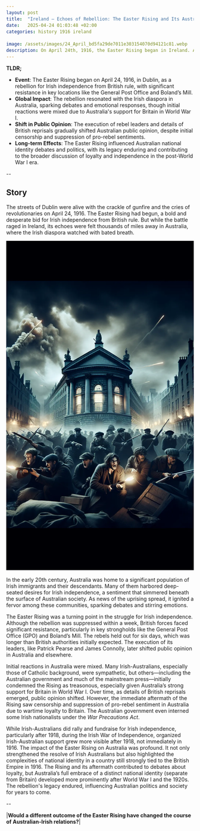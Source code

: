 ```yaml
---
layout: post
title:  "Ireland – Echoes of Rebellion: The Easter Rising and Its Australian Reverberations - 1916"
date:   2025-04-24 01:03:48 +02:00
categories: history 1916 ireland

image: /assets/images/24_April_bd5fa29de7011e303154070d94121c81.webp
description: On April 24th, 1916, the Easter Rising began in Ireland. Although this event took place in Ireland, it had significant repercussions in Australia, as many Australians of Irish descent supported the cause for Irish independence.
---
```


**TLDR;**
- **Event**: The Easter Rising began on April 24, 1916, in Dublin, as a rebellion for Irish independence from British rule, with significant resistance in key locations like the General Post Office and Boland’s Mill.
- **Global Impact**: The rebellion resonated with the Irish diaspora in Australia, sparking debates and emotional responses, though initial reactions were mixed due to Australia's support for Britain in World War I.
- **Shift in Public Opinion**: The execution of rebel leaders and details of British reprisals gradually shifted Australian public opinion, despite initial censorship and suppression of pro-rebel sentiments.
- **Long-term Effects**: The Easter Rising influenced Australian national identity debates and politics, with its legacy enduring and contributing to the broader discussion of loyalty and independence in the post-World War I era.

--


## Story
The streets of Dublin were alive with the crackle of gunfire and the cries of revolutionaries on April 24, 1916. The Easter Rising had begun, a bold and desperate bid for Irish independence from British rule. But while the battle raged in Ireland, its echoes were felt thousands of miles away in Australia, where the Irish diaspora watched with bated breath.

![Image](/assets/images/24_April_bd5fa29de7011e303154070d94121c81.webp)

In the early 20th century, Australia was home to a significant population of Irish immigrants and their descendants. Many of them harbored deep-seated desires for Irish independence, a sentiment that simmered beneath the surface of Australian society. As news of the uprising spread, it ignited a fervor among these communities, sparking debates and stirring emotions.

The Easter Rising was a turning point in the struggle for Irish independence. Although the rebellion was suppressed within a week, British forces faced significant resistance, particularly in key strongholds like the General Post Office (GPO) and Boland’s Mill. The rebels held out for six days, which was longer than British authorities initially expected. The execution of its leaders, like Patrick Pearse and James Connolly, later shifted public opinion in Australia and elsewhere.

Initial reactions in Australia were mixed. Many Irish-Australians, especially those of Catholic background, were sympathetic, but others—including the Australian government and much of the mainstream press—initially condemned the Rising as treasonous, especially given Australia’s strong support for Britain in World War I. Over time, as details of British reprisals emerged, public opinion shifted. However, the immediate aftermath of the Rising saw censorship and suppression of pro-rebel sentiment in Australia due to wartime loyalty to Britain. The Australian government even interned some Irish nationalists under the *War Precautions Act*.

While Irish-Australians did rally and fundraise for Irish independence, particularly after 1918, during the Irish War of Independence, organized Irish-Australian support grew more visible after 1918, not immediately in 1916. The impact of the Easter Rising on Australia was profound. It not only strengthened the resolve of Irish Australians but also highlighted the complexities of national identity in a country still strongly tied to the British Empire in 1916. The Rising and its aftermath contributed to debates about loyalty, but Australia’s full embrace of a distinct national identity (separate from Britain) developed more prominently after World War I and the 1920s. The rebellion's legacy endured, influencing Australian politics and society for years to come.


--

|**Would a different outcome of the Easter Rising have changed the course of Australian-Irish relations?**|


